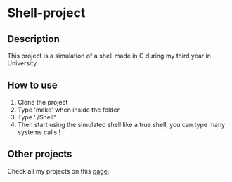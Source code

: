 # Shell-project

## Description
This project is a simulation of a shell made in C during my third year in University.

## How to use
1) Clone the project
2) Type 'make' when inside the folder
3) Type './Shell"
4) Then start using the simulated shell like a true shell, you can type many systems calls !

## Other projects
Check all my projects on this [page](https://github.com/ToxikSkrrt/Projects).
